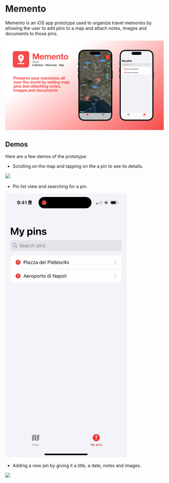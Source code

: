 # Memento
Memento is an iOS app prototype used to organize travel memories by allowing the user to add pins to a map and attach notes, images and documents to those pins.

![](https://github.com/fabiofranzese/Memento/blob/main/poster.jpg?raw=true)

## Demos

Here are a few demos of the prototype:

- Scrolling on the map and tapping on the a pin to see its details.

![](https://github.com/fabiofranzese/Memento/blob/main/demos/demo_map.gif)

- Pin list view and searching for a pin.

![](https://github.com/fabiofranzese/Memento/blob/main/demos/demo_search.gif)

- Adding a new pin by giving it a title, a date, notes and images.

![](https://github.com/fabiofranzese/Memento/blob/main/demos/demo_add.gif)
